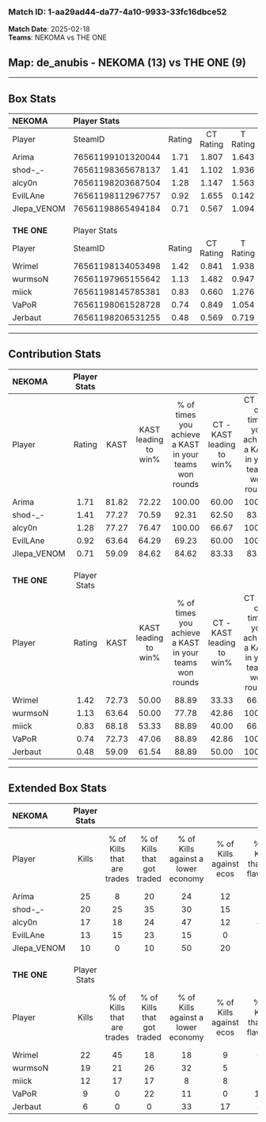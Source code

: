 ### Match ID: 1-aa29ad44-da77-4a10-9933-33fc16dbce52  
**Match Date**: 2025-02-18  
**Teams**: NEKOMA vs THE ONE  

## **Map**: de_anubis - NEKOMA (13) vs THE ONE (9)  
---  

## Box Stats  

| **NEKOMA**  | Player Stats      |        |           |          |       |       |       |         |        |      |     |
| :- | :- | :-: | :-: | :-: | :-: | :-: | :-: | :-: | :-: | :-: | :-: |
| Player      | SteamID           | Rating | CT Rating | T Rating | KAST  |  ADR  | Kills | Assists | Deaths | K/D  | HS% |
| Arima       | 76561199101320044 |  1.71  |   1.807   |  1.643   | 81.82 | 121.0 |  25   |    4    |   14   | 1.79 | 48  |
| shod-_-     | 76561198365678137 |  1.41  |   1.102   |  1.936   | 77.27 | 85.5  |  20   |    3    |   12   | 1.67 | 30  |
| alcy0n      | 76561198203687504 |  1.28  |   1.147   |  1.563   | 77.27 | 94.8  |  17   |    6    |   14   | 1.21 | 70  |
| EvilLAne    | 76561198112967757 |  0.92  |   1.655   |  0.142   | 63.64 | 58.7  |  13   |    2    |   13   | 1.00 | 69  |
| JIepa_VENOM | 76561198865494184 |  0.71  |   0.567   |  1.094   | 59.09 | 54.7  |  10   |    8    |   16   | 0.63 | 50  |
|             |                   |        |           |          |       |       |       |         |        |      |     |
|             |                   |        |           |          |       |       |       |         |        |      |     |
|             |                   |        |           |          |       |       |       |         |        |      |     |
| **THE ONE** | Player Stats      |        |           |          |       |       |       |         |        |      |     |
| Player      | SteamID           | Rating | CT Rating | T Rating | KAST  |  ADR  | Kills | Assists | Deaths | K/D  | HS% |
| Wrimel      | 76561198134053498 |  1.42  |   0.841   |  1.938   | 72.73 | 88.8  |  22   |    3    |   14   | 1.57 | 59  |
| wurmsoN     | 76561197965155642 |  1.13  |   1.482   |  0.947   | 63.64 | 96.2  |  19   |    3    |   19   | 1.00 | 52  |
| miick       | 76561198145785381 |  0.83  |   0.660   |  1.276   | 68.18 | 68.6  |  12   |    8    |   19   | 0.63 | 58  |
| VaPoR       | 76561198061528728 |  0.74  |   0.849   |  1.054   | 72.73 | 48.6  |   9   |    5    |   16   | 0.56 | 11  |
| Jerbaut     | 76561198206531255 |  0.48  |   0.569   |  0.719   | 59.09 | 48.7  |   6   |    6    |   18   | 0.33 | 33  |
---  

## Contribution Stats  

| **NEKOMA**  | Player Stats |       |                      |                                                        |                           |                                                             |                          |                                                            |
| :- | :-: | :-: | :-: | :-: | :-: | :-: | :-: | :-: |
| Player      |    Rating    | KAST  | KAST leading to win% | % of times you achieve a KAST in your teams won rounds | CT - KAST leading to win% | CT - % of times you achieve a KAST in your teams won rounds | T - KAST leading to win% | T - % of times you achieve a KAST in your teams won rounds |
| Arima       |     1.71     | 81.82 |        72.22         |                         100.00                         |           60.00           |                           100.00                            |          87.50           |                           100.00                           |
| shod-_-     |     1.41     | 77.27 |        70.59         |                         92.31                          |           62.50           |                            83.33                            |          77.78           |                           100.00                           |
| alcy0n      |     1.28     | 77.27 |        76.47         |                         100.00                         |           66.67           |                           100.00                            |          87.50           |                           100.00                           |
| EvilLAne    |     0.92     | 63.64 |        64.29         |                         69.23                          |           60.00           |                           100.00                            |          75.00           |                           42.86                            |
| JIepa_VENOM |     0.71     | 59.09 |        84.62         |                         84.62                          |           83.33           |                            83.33                            |          85.71           |                           85.71                            |
|             |              |       |                      |                                                        |                           |                                                             |                          |                                                            |
|             |              |       |                      |                                                        |                           |                                                             |                          |                                                            |
|             |              |       |                      |                                                        |                           |                                                             |                          |                                                            |
| **THE ONE** | Player Stats |       |                      |                                                        |                           |                                                             |                          |                                                            |
| Player      |    Rating    | KAST  | KAST leading to win% | % of times you achieve a KAST in your teams won rounds | CT - KAST leading to win% | CT - % of times you achieve a KAST in your teams won rounds | T - KAST leading to win% | T - % of times you achieve a KAST in your teams won rounds |
| Wrimel      |     1.42     | 72.73 |        50.00         |                         88.89                          |           33.33           |                            66.67                            |          60.00           |                           100.00                           |
| wurmsoN     |     1.13     | 63.64 |        50.00         |                         77.78                          |           42.86           |                           100.00                            |          57.14           |                           66.67                            |
| miick       |     0.83     | 68.18 |        53.33         |                         88.89                          |           40.00           |                            66.67                            |          60.00           |                           100.00                           |
| VaPoR       |     0.74     | 72.73 |        47.06         |                         88.89                          |           42.86           |                           100.00                            |          50.00           |                           83.33                            |
| Jerbaut     |     0.48     | 59.09 |        61.54         |                         88.89                          |           50.00           |                           100.00                            |          71.43           |                           83.33                            |
---  

## Extended Box Stats  

| **NEKOMA**  | Player Stats |                            |                            |                                    |                         |                              |                                 |        |                             |                                     |                          |                               |                            |
| :- | :-: | :-: | :-: | :-: | :-: | :-: | :-: | :-: | :-: | :-: | :-: | :-: | :-: |
| Player      |    Kills     | % of Kills that are trades | % of Kills that got traded | % of Kills against a lower economy | % of Kills against ecos | % of Kills that are flawless | % of Kills that are close duels | Deaths | % of Deaths that get traded | % of Deaths against a lower economy | % of Deaths against ecos | % of Deaths that are flawless | % of Deaths that are close |
| Arima       |      25      |             8              |             20             |                 24                 |           12            |              52              |                4                |   14   |              7              |                 36                  |            7             |              79               |             0              |
| shod-_-     |      20      |             25             |             35             |                 30                 |           15            |              70              |                5                |   12   |             25              |                 25                  |            8             |              83               |             0              |
| alcy0n      |      17      |             18             |             24             |                 47                 |           12            |              47              |                0                |   14   |             14              |                 29                  |            0             |              57               |             0              |
| EvilLAne    |      13      |             15             |             23             |                 15                 |            0            |              54              |                0                |   13   |             15              |                 38                  |            8             |              69               |             0              |
| JIepa_VENOM |      10      |             0              |             10             |                 50                 |           20            |              70              |               10                |   16   |             25              |                 31                  |            6             |              81               |             0              |
|             |              |                            |                            |                                    |                         |                              |                                 |        |                             |                                     |                          |                               |                            |
|             |              |                            |                            |                                    |                         |                              |                                 |        |                             |                                     |                          |                               |                            |
|             |              |                            |                            |                                    |                         |                              |                                 |        |                             |                                     |                          |                               |                            |
| **THE ONE** | Player Stats |                            |                            |                                    |                         |                              |                                 |        |                             |                                     |                          |                               |                            |
| Player      |    Kills     | % of Kills that are trades | % of Kills that got traded | % of Kills against a lower economy | % of Kills against ecos | % of Kills that are flawless | % of Kills that are close duels | Deaths | % of Deaths that get traded | % of Deaths against a lower economy | % of Deaths against ecos | % of Deaths that are flawless | % of Deaths that are close |
| Wrimel      |      22      |             45             |             18             |                 18                 |            9            |              64              |                0                |   14   |              7              |                 21                  |            7             |              71               |             0              |
| wurmsoN     |      19      |             21             |             26             |                 32                 |            5            |              74              |                0                |   19   |             11              |                 16                  |            5             |              68               |             5              |
| miick       |      12      |             17             |             17             |                 8                  |            8            |              75              |                0                |   19   |             37              |                 16                  |            0             |              53               |             0              |
| VaPoR       |      9       |             0              |             22             |                 11                 |            0            |             111              |                0                |   16   |             25              |                 19                  |            0             |              63               |             0              |
| Jerbaut     |      6       |             0              |             0              |                 33                 |           17            |              83              |                0                |   18   |             39              |                 17                  |            6             |              39               |             11             |
